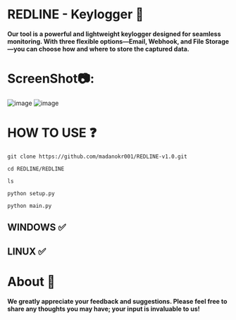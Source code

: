 
# REDLINE - Keylogger 🐞
**Our tool is a powerful and lightweight keylogger designed for seamless monitoring. With three flexible options—Email, Webhook, and File Storage—you can choose how and where to store the captured data.**

# ScreenShot📷:
![image](https://github.com/user-attachments/assets/2f571b81-c1ed-4600-a204-1d0c1f060b06)
![image](https://github.com/user-attachments/assets/57a46cd6-044b-4dd7-b3d5-b172a23cbaaf) 

# HOW TO USE ❓
```
git clone https://github.com/madanokr001/REDLINE-v1.0.git
```
```
cd REDLINE/REDLINE
```
```
ls
```
```
python setup.py
```
```
python main.py
```

## WINDOWS ✅
## LINUX ✅ 

# About 🤑
**We greatly appreciate your feedback and suggestions. Please feel free to share any thoughts you may have; your input is invaluable to us!**
